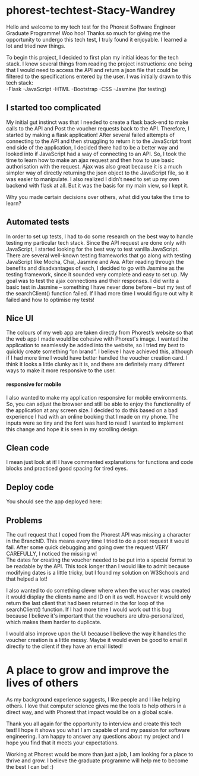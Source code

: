 # phorest-techtest-Stacy-Wandrey
Hello and welcome to my tech test for the Phorest Software Engineer Graduate Programme! Woo hoo! Thanks so much for giving me the opportunity to undergo this tech test, I truly found it enjoyable. I learned a lot and tried new things. 

To begin this project, I decided to first plan my initial ideas for the tech stack. I knew several things from reading the project instructions: one being that I would need to access the API and return a json file that could be filtered to the specifications entered by the user. I was initially drawn to this tech stack:  
-Flask 
-JavaScript 
-HTML
-Bootstrap
-CSS 
-Jasmine (for testing) 

## I started too complicated 
My initial gut instinct was that I needed to create a flask back-end to make calls to the API and Post the voucher requests back to the API. Therefore, I started by making a flask application! After several failed attempts of connecting to the API and then struggling to return it to the JavaScript front end side of the application, I decided there had to be a better way and looked into if JavaScript had a way of connecting to an API. So, I took the time to learn how to make an ajax request and then how to use basic authorisation with the request. Ajax was also great because it is a much simpler way of directly returning the json object to the JavaScript file, so it was easier to manipulate. I also realized I didn’t need to set up my own backend with flask at all. But it was the basis for my main view, so I kept it. 

Why you made certain decisions over others, what did you take the time to learn? 

## Automated tests
 
In order to set up tests, I had to do some research on the best way to handle testing my particular tech stack. Since the API request are done only with JavaScript, I started looking for the best way to test vanilla JavaScript. There are several well-known testing frameworks that go along with testing JavaScript like Mocha, Chai, Jasmine and Ava. After reading through the benefits and disadvantages of each, I decided to go with Jasmine as the testing framework, since it sounded very complete and easy to set up. My goal was to test the ajax connections and their responses. I did write a basic test in Jasmine – something I have never done before – but my test of the searchClient() function failed. If I had more time I would figure out why it failed and how to optimise my tests! 

## Nice UI
The colours of my web app are taken directly from Phorest’s website so that the web app I made would be cohesive with Phorest's image. I wanted the application to seamlessly be added into the website, so I tried my best to quickly create something “on brand”.  I believe I have achieved this, although if I had more time I would have better handled the voucher creation card. I think it looks a little clunky as it is, and there are definitely many different ways to make it more responsive to the user.  

#### responsive for mobile 
I also wanted to make my application responsive for mobile environments. So, you can adjust the browser and still be able to enjoy the functionality of the application at any screen size. I decided to do this based on a bad experience I had with an online booking that I made on my phone. The inputs were so tiny and the font was hard to read! I wanted to implement this change and hope it is seen in my scrolling design.  

## Clean code
I mean just look at it! I have commented explanations for functions and code blocks and practiced good spacing for tired eyes. 

## Deploy code 
You should see the app deployed here: 

## Problems
The curl request that I coped from the Phorest API was missing a character in the BranchID. This means every time I tried to do a post request it would fail. After some quick debugging and going over the request VERY CAREFULLY, I noticed the missing w!  
The dates for creating the voucher needed to be put into a special format to be readable by the API. This took longer than I would like to admit because modifying dates is a little tricky, but I found my solution on W3Schools and that helped a lot! 

I also wanted to do something clever where when the voucher was created it would display the clients name and ID on it as well. However it would only return the last client that had been returned in the for loop of the searchClient() function. If I had more time I would work out this bug because I believe it's important that the vouchers are ultra-personalized, which makes them harder to duplicate. 

I would also improve upon the UI because I believe the way it handles the voucher creation is a little messy. Maybe it would even be good to email it directly to the client if they have an email listed! 

# A place to grow and improve the lives of others
As my background experience suggests, I like people and I like helping others. I love that computer science gives me the tools to help others in a direct way, and with Phorest that impact would be on a global scale.  

Thank you all again for the opportunity to interview and create this tech test! I hope it shows you what I am capable of and my passion for software engineering. I am happy to answer any questions about my project and I hope you find that it meets your expectations. 

Working at Phorest would be more than just a job, I am looking for a place to thrive and grow. I believe the graduate programme will help me to become the best I can be! :)
